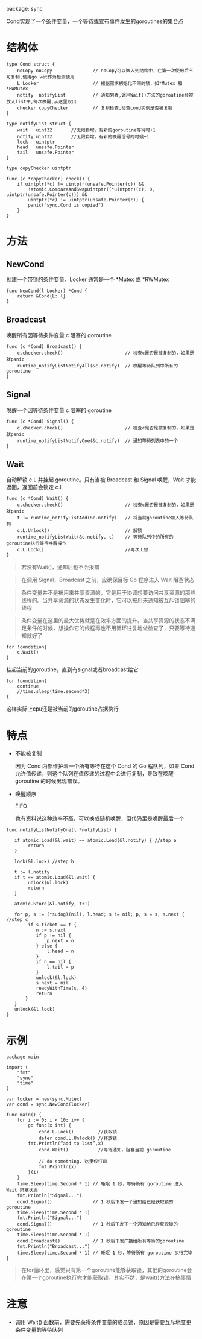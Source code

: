 package:  sync

Cond实现了一个条件变量，一个等待或宣布事件发生的goroutines的集合点

# 结构体
```
type Cond struct {
    noCopy noCopy               // noCopy可以嵌入到结构中，在第一次使用后不可复制,使用go vet作为检测使用
    L Locker                    // 根据需求初始化不同的锁，如*Mutex 和 *RWMutex
    notify  notifyList          // 通知列表,调用Wait()方法的goroutine会被放入list中,每次唤醒,从这里取出
    checker copyChecker         // 复制检查,检查cond实例是否被复制
}

type notifyList struct {
    wait   uint32       //无限自增，有新的goroutine等待时+1
    notify uint32       //无限自增，有新的唤醒信号的时候+1
    lock   uintptr
    head   unsafe.Pointer
    tail   unsafe.Pointer
}

type copyChecker uintptr

func (c *copyChecker) check() {
    if uintptr(*c) != uintptr(unsafe.Pointer(c)) &&
        !atomic.CompareAndSwapUintptr((*uintptr)(c), 0, uintptr(unsafe.Pointer(c))) &&
        uintptr(*c) != uintptr(unsafe.Pointer(c)) {
        panic("sync.Cond is copied")
    }
}
```
# 方法

## NewCond

创建一个带锁的条件变量，Locker 通常是一个 *Mutex 或 *RWMutex

```
func NewCond(l Locker) *Cond {
    return &Cond{L: l}
}
```


## Broadcast

唤醒所有因等待条件变量 c 阻塞的 goroutine
```
func (c *Cond) Broadcast() {
    c.checker.check()                       // 检查c是否是被复制的，如果是就panic
    runtime_notifyListNotifyAll(&c.notify)  // 唤醒等待队列中所有的goroutine
}
```
## Signal
  
  唤醒一个因等待条件变量 c 阻塞的 goroutine
```
func (c *Cond) Signal() {
    c.checker.check()                       // 检查c是否是被复制的，如果是就panic
    runtime_notifyListNotifyOne(&c.notify)  // 通知等待列表中的一个 
}
```

## Wait
  
  自动解锁 c.L 并挂起 goroutine。只有当被 Broadcast 和 Signal 唤醒，Wait 才能返回，返回前会锁定 c.L
```
func (c *Cond) Wait() {  
    c.checker.check()                       // 检查c是否是被复制的，如果是就panic
    t := runtime_notifyListAdd(&c.notify)   // 将当前goroutine加入等待队列
    c.L.Unlock()                            // 解锁
    runtime_notifyListWait(&c.notify, t)    // 等待队列中的所有的goroutine执行等待唤醒操作
    c.L.Lock()                              //再次上锁
}
```
> 若没有Wait()，通知后也不会报错

> 在调用 Signal，Broadcast 之前，应确保目标 Go 程序进入 Wait 阻塞状态

> 条件变量并不是被用来共享资源的，它是用于协调想要访问共享资源的那些线程的。当共享资源的状态发生变化时，它可以被用来通知被互斥锁阻塞的线程

> 条件变量在这里的最大优势就是在效率方面的提升。当共享资源的状态不满足条件的时候，想操作它的线程再也不用循环往复地做检查了，只要等待通知就好了


```
for !condition{
    c.Wait()
}
```
挂起当前的goroutine，直到有signal或者broadcast给它
```
for !condition{
    continue
    //time.sleep(time.second*3)
{
```
这样实际上cpu还是被当前的goroutine占据执行

# 特点
- 不能被复制
  
  因为 Cond 内部维护着一个所有等待在这个 Cond 的 Go 程队列，如果 Cond 允许值传递，则这个队列在值传递的过程中会进行复制，导致在唤醒 goroutine 的时候出现错误。
- 唤醒顺序

  FIFO
  
  也有资料说这种效率不高，可以换成随机唤醒，但代码里是唤醒最后一个
  
```
func notifyListNotifyOne(l *notifyList) {

   if atomic.Load(&l.wait) == atomic.Load(&l.notify) { //step a
        return
   }

   lock(&l.lock) //step b

   t := l.notify
   if t == atomic.Load(&l.wait) {
        unlock(&l.lock)
        return
   }

   atomic.Store(&l.notify, t+1)  

   for p, s := (*sudog)(nil), l.head; s != nil; p, s = s, s.next { //step c
        if s.ticket == t {
           n := s.next
           if p != nil {
               p.next = n
           } else {
               l.head = n
           }
           if n == nil {
               l.tail = p
           }
           unlock(&l.lock)
           s.next = nil
           readyWithTime(s, 4)
           return
       }
   }
   unlock(&l.lock)
}
```

# 示例
```
package main

import (
    "fmt"
    "sync"
    "time"
)

var locker = new(sync.Mutex)
var cond = sync.NewCond(locker)

func main() {
    for i := 0; i < 10; i++ {
        go func(x int) {
            cond.L.Lock()         //获取锁
            defer cond.L.Unlock() //释放锁
	    fmt.Println(“add to list”,x)
            cond.Wait()           //等待通知，阻塞当前 goroutine
            
            // do something. 这里仅打印
            fmt.Println(x)
        }(i)
    }   
    time.Sleep(time.Second * 1)	// 睡眠 1 秒，等待所有 goroutine 进入 Wait 阻塞状态
    fmt.Println("Signal...")
    cond.Signal()               // 1 秒后下发一个通知给已经获取锁的 goroutine
    time.Sleep(time.Second * 1)
    fmt.Println("Signal...")
    cond.Signal()               // 1 秒后下发下一个通知给已经获取锁的 goroutine
    time.Sleep(time.Second * 1)
    cond.Broadcast()            // 1 秒后下发广播给所有等待的goroutine
    fmt.Println("Broadcast...")
    time.Sleep(time.Second * 1)	// 睡眠 1 秒，等待所有 goroutine 执行完毕
}
```

>	在for循环里，感觉只有第一个goroutine能够获取锁，其他的goroutine会在第一个goroutine执行完才能获取锁，其实不然，是wait()方法在搞事情



# 注意
- 调用 Wait() 函数前，需要先获得条件变量的成员锁，原因是需要互斥地变更条件变量的等待队列
